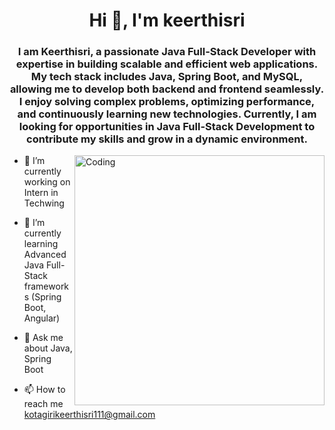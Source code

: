<h1 align="center">Hi 👋, I'm keerthisri</h1>
<h3 align="center">I am Keerthisri, a passionate Java Full-Stack Developer with expertise in building scalable and efficient web applications. My tech stack includes Java, Spring Boot, and MySQL, allowing me to develop both backend and frontend seamlessly. I enjoy solving complex problems, optimizing performance, and continuously learning new technologies. Currently, I am looking for opportunities in Java Full-Stack Development to contribute my skills and grow in a dynamic environment.</h3>
<img align="right" alt="Coding" width="400" src="https://cdn.dribbble.com/users/17707/screenshots/2413754/rrr.gif">





- 🔭 I’m currently working on Intern in Techwing

- 🌱 I’m currently learning Advanced Java Full-Stack frameworks (Spring Boot, Angular)

- 💬 Ask me about Java, Spring Boot

- 📫 How to reach me kotagirikeerthisri111@gmail.com

